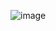 ![image](https://user-images.githubusercontent.com/89457526/165345546-fd645464-c0ca-4c58-8d80-a935e9a1ef5a.png)
